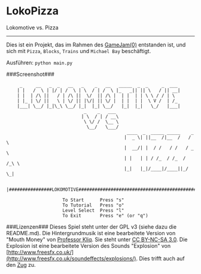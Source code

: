 LokoPizza
=========

Lokomotive vs. Pizza

----------------------------

Dies ist ein Projekt, das im Rahmen des [GameJam(0)](https://wiki.chaosdorf.de/GameJam(0)) entstanden ist, und sich mit `Pizza`, `Blocks`, `Trains` und `Michael Bay` beschäftigt.


Ausführen: `python main.py`

###Screenshot###


		 _     __   _  _   __   _    _   __   _____  _  _     _  ___
		| |   /  \ | |/ | /  \ | \  / | /  \ |_   _|| || \   / || __|
		| |  | /\ ||   / | /\ ||  \/  || /\ |  | |  | | \ \ / / | \
		| |_ | \/ ||   \ | \/ || |\/| || \/ |  | |  | |  \ V /  | /_
		|___| \__/ |_|\_\ \__/ |_|  |_| \__/   |_|  |_|   \_/   |___|
								 _    _   ___
								| \  / | / __\
								 \ \/ /  \__ \
								  \__/   \___/
												 ____  _  _____ _____    _
												|  _ \| ||__  /|__  /   / \
												|  __/| |  / /   / /   / _ \
												| |   | | / /_  / /_  / /_\ \
												|_|   |_|/____|/____||_/   \_|

	 |################LOKOMOTIVE#############################################_

						 To Start      Press "s"
						 To Tutorial   Press "o"
						 Level Select  Press "l"
						 To Exit       Press "e" (or "q")



###Lizenzen###
Dieses Spiel steht unter der GPL v3 (siehe dazu die README.md).
Die Hintergrundmusik ist eine bearbeitete Version von "Mouth Money" von [Professor Kliq](http://www.professorkliq.com/). Sie steht unter [CC BY-NC-SA 3.0](https://creativecommons.org/licenses/by-nc-sa/3.0/deed.de).
Die Explosion ist eine bearbeitete Version des Sounds "Explosion" von [http://www.freesfx.co.uk/](http://www.freesfx.co.uk/soundeffects/explosions/).
Dies trifft auch auf den [Zug](http://www.freesfx.co.uk/sfx/train) zu.
